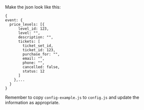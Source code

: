 Make the json look like this:

```
{
event: {
  price_levels: [{
      level_id: 123,
      level: "",
      description: "",
      tickets: [
        ticket_set_id,
        ticket_id: 123,
        purchase_for: "",
        email: "",
        phone: "",
        cancelled: false,
        status: 12
      ]
    },...
  }
}
```

Remember to copy `config-example.js` to `config.js` and update the information as appropriate.